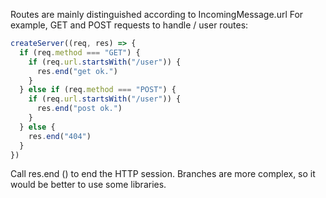 Routes are mainly distinguished according to IncomingMessage.url
For example, GET and POST requests to handle / user routes:
```ts
createServer((req, res) => {
  if (req.method === "GET") {
    if (req.url.startsWith("/user")) {
      res.end("get ok.")
    }
  } else if (req.method === "POST") {
    if (req.url.startsWith("/user")) {
      res.end("post ok.")
    }
  } else {
    res.end("404")
  }
})
```
Call res.end () to end the HTTP session.
Branches are more complex, so it would be better to use some libraries.